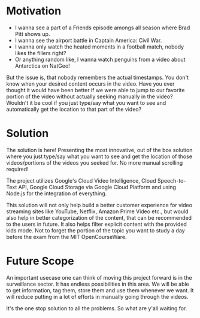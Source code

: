 # Motivation
* I wanna see a part of a Friends episode amongs all season where Brad Pitt shows up. 
* I wanna see the airport battle in Captain America: Civil War.
* I wanna only watch the heated moments in a football match, nobody likes the fillers right? 
* Or anything random like, I wanna watch penguins from a video about Antarctica on NatGeo!

But the issue is, that nobody remembers the actual timestamps. You don't know when your desired content occurs in the video.
Have you ever thought it would have been better if we were able to jump to our favorite portion of the video without actually seeking
manually in the video? Wouldn't it be cool if you just type/say what you want to see and automatically get the location to that part of the video?

# Solution
The solution is here! Presenting the most innovative, out of the box solution where you just type/say what you want to see and get the location of those videos/portions of the videos you seeked for. No more manual scrolling required!

The project utilizes Google's Cloud Video Intelligence, Cloud Speech-to-Text API, Google Cloud Storage via Google Cloud Platform and  using Node.js for the integration of everything.

This solution will not only help build a better customer experience for video streaming sites like YouTube, Netflix, Amazon Prime Video etc., but would also help in better categorization of the content, that can be recommended to the users in future. It also helps filter explicit content with the provided kids mode. Not to forget the portion of the topic you want to study a day before the exam from the MIT OpenCourseWare.

# Future Scope 
An important usecase one can think of moving this project forward is in the surveillance sector. It has endless possibilities in this area. We will be able to get information, tag them, store them and use them whenever we want. It will reduce putting in a lot of efforts in manually going through the videos.  

It's the one stop solution to all the problems.
So what are y'all waiting for.
